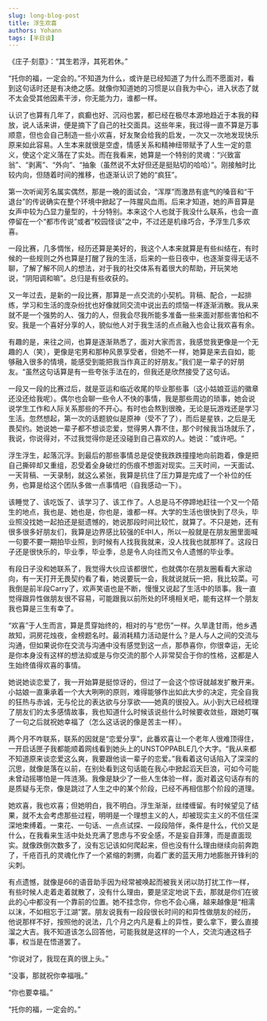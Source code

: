 ```yaml
---
slug: long-blog-post
title: 浮生欢喜
authors: Yohann
tags: [半日谈]
---
```


《庄子·刻意》：“其生若浮，其死若休。”

<!-- truncate -->

“托你的福，一定会的。”不知道为什么，或许是已经知道了为什么而不愿面对，看到这句话时还是有决绝之感。就像你知道她的习惯是以自我为中心，进入状态了就不太会受其他因素干涉，你无能为力，谁都一样。

认识了也算有几年了，疯癫也好、沉闷也罢，都已经在极尽本源地趋近于本我的释放，说人话来讲，便是摘下了自己的社交面具。这些年来，我过得一直不算是万事顺意，但也会自己制造一些小欢喜，好友聚会给我的启发，一次又一次地发现快乐原来如此容易。人生本来就很是空虚，情感关系和精神纽带赋予了人生一定的意义，使这个定义落在了实处。而在我看来，她算是一个特别的灵魂：“兴致富翁”、“剥离”、“外向”、“抽象（虽然说不太好但还是挺贴切的哈哈）”。刚接触时比较内向，但随着时间的推移，也逐渐认识了她的“疯狂”。

第一次听闻芳名属实偶然，那是一晚的面试会，“浑厚”而激昂有底气的嗓音和“干退台”的传说确实在整个环境中掀起了一阵腥风血雨。后来才知道，她的声音算是女声中较为凸显力量型的，十分特别。本来这个人也就于我没什么联系，也会一直停留在一个“都市传说”或者“校园怪谈”之中，不过还是机缘巧合，予浮生几多欢喜。

一段比赛，几多惆怅，经历还算是美好的，我这个人本来就算是有些纠结在，有时候的一些规则之外也算是打醒了我的生活，后来的一些日夜中，也逐渐变得无话不聊，了解了解不同人的想法，对于我的社交体系有着很大的帮助，开玩笑地说，“阴阳调和嘛”。总归是有些收获的。

又一年过去，是新的一段比赛，那算是一点交流的小契机。背稿、配合，一起排练，学习和生活的庞杂纷扰也好像就同交流中说出去的烦恼一样逐渐消散。我从来就不是一个强势的人、强力的人，但我会尽我所能多准备一些来面对那些害怕和不安。我是一个喜好分享的人，貌似他人对于我生活的点点融入也会让我欢喜有余。

有趣的是，来往之间，也算是逐渐熟悉了，面对大家而言，我感觉我更像是一个无趣的人（笑），更像是宅男和那种风景享受者，但她不一样，她算是来去自如，能够融入很多的情境，能感受到能把我当作真正的好朋友。”我们是一辈子的好朋友。“虽然这句话算是有一些夸张手法在的，但我还是欣然接受了这句话。

一段又一段的比赛过后，就是亚运和临近收尾的毕业那些事（这小姑娘亚运的徽章还没还给我呢）。偶尔也会聊一些令人不快的事情，我是那些周边的琐事，她会说说学生工作和人际关系那些的不开心。有时也会熬到很晚，无论是玩游戏还是学习生活。忽然想起，第一次的话题貌似是原神（受不了了），而后是星铁，之后是无畏契约。她说她一辈子都不想谈恋爱，觉得男人靠不住，那个时候我当场就乐了，我说，你说得对，不过我觉得你是还没碰到自己喜欢的人。她说：”或许吧。“

浮生浮生，起落沉浮。到最后的那些事情总是促使我跌跌撞撞地向前跑着，像是把自己撕碎却又重组，忍受着全身破烂的伤痕不想面对现实。三天时间，一天面试、一天背稿、一天录制，就这么紧张，我算是抗住了压力算是完成了一个补位的任务，也算是给这个团队多做一点事情吧（自我感动一下）。

该睡觉了、该吃饭了、该学习了、该工作了。人总是马不停蹄地赶往一个又一个陌生的地点，我也是、她也是，你也是，谁都一样。大学的生活也很快到了尽头，毕业照没找她一起拍还是挺遗憾的，她说那段时间比较忙，就算了。不只是她，还有很多很多好朋友们，我算是边界感比较强的E中I人，所以一般就是在朋友圈里面喊一句要不要一期拍毕业照，到时候有人找我我就来，没人找我也就那样了。这段日子还是很快乐的，毕业季，毕业季，总是令人向往而又令人遗憾的毕业季。

有段日子没和她联系了，我觉得大伙应该都很忙，也就偶尔在朋友圈看看大家动向，有一天打开无畏契约看了看，她说要玩一会，我就说就玩一把，我比较菜。可我倒是前半段Carry了，欢声笑语也是不断，慢慢又说起了生活中的琐事。我一直觉得跟异性做朋友很不容易，可能跟我以前所处的环境相关吧，能有这样一个朋友我也算是三生有幸了。

“欢喜”于人生而言，算是贯穿始终的，相对的与“悲伤”一样。久旱逢甘雨，他乡遇故知，洞房花烛夜，金榜题名时。最消耗精力活动是什么？是人与人之间的交流与沟通，但如果说你在交流与沟通中没有感觉到这一点，那恭喜你，你很幸运，无论是你本身没有这样的想法抑或是与你交流的那个人非常契合于你的性格，这都是人生始终值得欢喜的事情。

她说她谈恋爱了，我一开始算是挺惊讶的，但过了一会这个惊讶就越发扩散开来。小姑娘一直秉承着一个大大咧咧的原则，难得能够作出如此大步的决定，完全自我的狂热与赤诚，无与伦比的表达欲与分享欲——她真的很投入。从小到大已经梳理了朋友们的太多感情故事，我也知道什么时候该说些什么时候要收敛些，跟她叮嘱了一句之后就祝她幸福了（怎么这话说的像是苦主一样）。

两个月不咋联系，联系的因就是“恋爱分享”，此番欢喜让一个老年人很难顶得住，一开启话匣子我都能顺着网线看到她头上的UNSTOPPABLE几个大字。“我从来都不知道原来谈恋爱这么爽，我要跟他谈一辈子的恋爱。”我看着这句话陷入了深深的沉思，就像是落在以前，在别处看到这句话能在我心中掀起滔天巨浪，可如今可能未曾动摇哪怕是一阵涟漪。我像是缺少了一些人生体验一样，面对着这句话存有的是质疑与无奈，像是跳过了人生之中的某个阶段，已经不再相信那个阶段的道理。

她欢喜，我也欢喜；但她明白，我不明白。浮生渐渐，丝缕缠留。有时候望见了结果，就不太会考虑那些过程，明明是一个理想主义的人，却被现实主义的不信任深深地束缚着。一束花、一句话、一点点试探、一段段陪伴，条件是什么，代价又是什么，在我看来生活中处处充满了思虑与不安全感，不是妄自菲薄，而是直面现实。就像跌倒次数多了，没有忘记该如何爬起来，但也没有什么理由继续向前奔跑了，千疮百孔的灵魂化作了一个紧缩的刺猬，向着广袤的蓝天用力地膨胀开锋利的尖刺。

有点遗憾，就像是66的语音助手因为经常被唤起而被我关闭以防打扰工作一样，有些时候人走着走着就散了，没有什么理由，要是坚定地说下去，那就是你们在彼此的心中都没有一个靠前的位置。她不挂念你，你也不会心痛，越来越像是“相濡以沫，不如相忘于江湖”罢。朋友说我有一段段很长时间的和异性做朋友的经历，他说那样不好，按照他的说法，几个月之内凡是看上的异性，要么拿下，要么直接溜之大吉。我不知道该怎么回答他，可能我就是这样的一个人，交流沟通这档子事，权当是在悟道罢了。

“你说对了，我现在真的很上头。”

“没事，那就祝你幸福哦。”

“你也要幸福。”

“托你的福，一定会的。”
